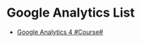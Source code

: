 # Google Analytics List

- [Google Analytics 4 #Course#](https://www.bilibili.com/video/BV1YG4y1z7fv/?buvid=ZC4BC8C6258F7AF54C27BF07E9B94A71A596&is_story_h5=false&mid=lyFXoHiFVJ4wOvP4SysvkA%3D%3D&p=1&plat_id=116&share_from=ugc&share_medium=iphone&share_plat=ios&share_session_id=2B28FE9C-22C0-4399-B2D6-35E8420F727A&share_source=GENERIC&share_tag=s_i&timestamp=1676378727&unique_k=RU29U95&up_id=552730459)
